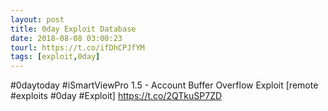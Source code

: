 ```yaml
---
layout: post
title: 0day Exploit Database
date: 2018-08-08 03:00:23
tourl: https://t.co/ifDhCPJfYM
tags: [exploit,0day]
---
```

#0daytoday #iSmartViewPro 1.5 - Account Buffer Overflow Exploit [remote #exploits #0day #Exploit] https://t.co/2QTkuSP7ZD